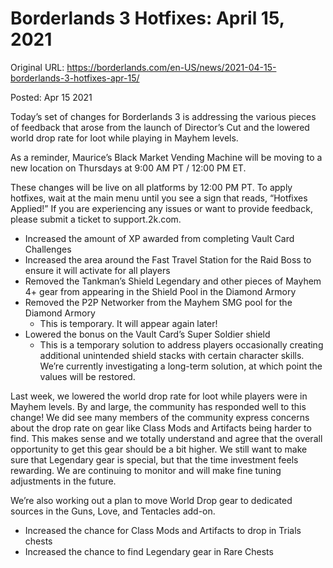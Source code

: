 Borderlands 3 Hotfixes: April 15, 2021
======================================

Original URL: https://borderlands.com/en-US/news/2021-04-15-borderlands-3-hotfixes-apr-15/

Posted: Apr 15 2021

Today’s set of changes for Borderlands 3 is addressing the various pieces of feedback that arose from the launch of Director’s Cut and the lowered world drop rate for loot while playing in Mayhem levels.

As a reminder, Maurice’s Black Market Vending Machine will be moving to a new location on Thursdays at 9:00 AM PT / 12:00 PM ET.

These changes will be live on all platforms by 12:00 PM PT. To apply hotfixes, wait at the main menu until you see a sign that reads, “Hotfixes Applied!” If you are experiencing any issues or want to provide feedback, please submit a ticket to support.2k.com.

- Increased the amount of XP awarded from completing Vault Card Challenges
- Increased the area around the Fast Travel Station for the Raid Boss to ensure it will activate for all players
- Removed the Tankman’s Shield Legendary and other pieces of Mayhem 4+ gear from appearing in the Shield Pool in the Diamond Armory
- Removed the P2P Networker from the Mayhem SMG pool for the Diamond Armory
  - This is temporary. It will appear again later!
- Lowered the bonus on the Vault Card’s Super Soldier shield
  - This is a temporary solution to address players occasionally creating additional unintended shield stacks with certain character skills. We’re currently investigating a long-term solution, at which point the values will be restored.

Last week, we lowered the world drop rate for loot while players were in Mayhem levels. By and large, the community has responded well to this change! We did see many members of the community express concerns about the drop rate on gear like Class Mods and Artifacts being harder to find. This makes sense and we totally understand and agree that the overall opportunity to get this gear should be a bit higher. We still want to make sure that Legendary gear is special, but that the time investment feels rewarding. We are continuing to monitor and will make fine tuning adjustments in the future.

We’re also working out a plan to move World Drop gear to dedicated sources in the Guns, Love, and Tentacles add-on.

- Increased the chance for Class Mods and Artifacts to drop in Trials chests
- Increased the chance to find Legendary gear in Rare Chests

